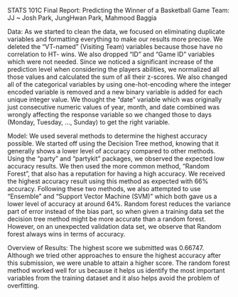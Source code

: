 STATS 101C Final Report: Predicting the Winner of a Basketball Game
Team: JJ ~ Josh Park, JungHwan Park, Mahmood Baggia

Data:
As we started to clean the data, we focused on eliminating duplicate variables and formatting everything to make our results more precise. We deleted the “VT-named” (Visiting Team) variables because those have no correlation to HT- wins. We also dropped “ID” and “Game ID” variables which were not needed.  Since we noticed a significant increase of the prediction level when considering the players abilities, we normalized all those values and calculated the sum of all their z-scores. We also changed all of the categorical variables by using one-hot-encoding where the integer encoded variable is removed and a new binary variable is added for each unique integer value. We thought the “date” variable which was originally just consecutive numeric values of year, month, and date combined was wrongly affecting the response variable so we changed those to days (Monday, Tuesday, …, Sunday) to get the right variable. 

Model:
We used several methods to determine the highest accuracy possible. We started off using the Decision Tree method, knowing that it generally shows a lower level of accuracy compared to other methods. Using the “party” and “partykit” packages, we observed the expected low accuracy results. We then used the more common method, “Random Forest”, that also has a reputation for having a high accuracy. We received the highest accuracy result using this method as expected with 66% accuracy. Following these two methods, we also attempted to use “Ensemble” and “Support Vector Machine (SVM)” which both gave us a lower level of  accuracy at around 64%. Random forest reduces the variance part of error instead of the bias part, so when given a training data set the decision tree method might be more accurate than a random forest. However, on an unexpected validation data set, we observe that Random forest always wins in terms of accuracy.

Overview of Results:
The highest score we submitted was 0.66747. Although we tried other approaches to ensure the highest accuracy after this submission, we were unable to attain a higher score. The random forest method worked well for us because it helps us identify the most important variables from the training dataset and it also helps avoid the problem of overfitting. 
